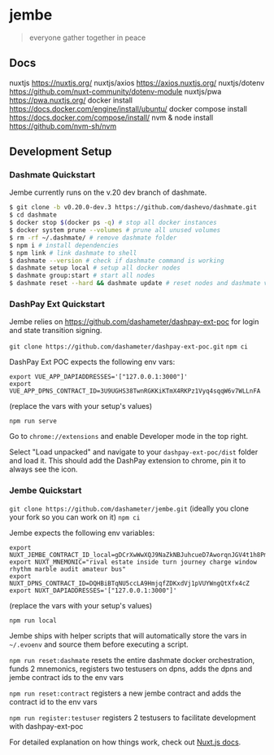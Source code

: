 # jembe

> everyone gather together in peace
## Docs 
nuxtjs https://nuxtjs.org/
nuxtjs/axios https://axios.nuxtjs.org/
nuxtjs/dotenv https://github.com/nuxt-community/dotenv-module
nuxtjs/pwa https://pwa.nuxtjs.org/
docker install https://docs.docker.com/engine/install/ubuntu/
docker compose install https://docs.docker.com/compose/install/
nvm & node install https://github.com/nvm-sh/nvm

## Development Setup

### Dashmate Quickstart

Jembe currently runs on the v.20 dev branch of dashmate.

```bash
$ git clone -b v0.20.0-dev.3 https://github.com/dashevo/dashmate.git
$ cd dashmate
$ docker stop $(docker ps -q) # stop all docker instances
$ docker system prune --volumes # prune all unused volumes
$ rm -rf ~/.dashmate/ # remove dashmate folder
$ npm i # install dependencies
$ npm link # link dashmate to shell
$ dashmate --version # check if dashmate command is working
$ dashmate setup local # setup all docker nodes
$ dashmate group:start # start all nodes
$ dashmate reset --hard && dashmate update # reset nodes and dashmate version update
```

### DashPay Ext Quickstart

Jembe relies on https://github.com/dashameter/dashpay-ext-poc for login and state transition signing.

`git clone https://github.com/dashameter/dashpay-ext-poc.git`
`npm ci`

DashPay Ext POC expects the following env vars:

```
export VUE_APP_DAPIADDRESSES='["127.0.0.1:3000"]'
export VUE_APP_DPNS_CONTRACT_ID=3U9UGHS38TwnRGKKiKTmX4RKPz1Vyq4sqqW6v7WLLnFA
```

(replace the vars with your setup's values)

`npm run serve`

Go to `chrome://extensions` and enable Developer mode in the top right.

Select "Load unpacked" and navigate to your `dashpay-ext-poc/dist` folder and load it. This should add the DashPay extension to chrome, pin it to always see the icon.

### Jembe Quickstart

`git clone https://github.com/dashameter/jembe.git` (ideally you clone your fork so you can work on it)
`npm ci`

Jembe expects the following env variables:

```
export NUXT_JEMBE_CONTRACT_ID_local=gDCrXwWwXQJ9NaZkNBJuhcueD7AworqnJGV4t1h8PmH
export NUXT_MNEMONIC="rival estate inside turn journey charge window rhythm marble audit amateur bus"
export NUXT_DPNS_CONTRACT_ID=DQHBiBTqNU5ccLA9HmjqfZDKxdVj1pVUYWngQtXfx4cZ
export NUXT_DAPIADDRESSES='["127.0.0.1:3000"]'
```

(replace the vars with your setup's values)

`npm run local`

Jembe ships with helper scripts that will automatically store the vars in `~/.evoenv` and source them before executing a script.

`npm run reset:dashmate` resets the entire dashmate docker orchestration, funds 2 mnemonics, registers two testusers on dpns, adds the dpns and jembe contract ids to the env vars

`npm run reset:contract` registers a new jembe contract and adds the contract id to the env vars

`npm run register:testuser` registers 2 testusers to facilitate development with dashpay-ext-poc

For detailed explanation on how things work, check out [Nuxt.js docs](https://nuxtjs.org).
